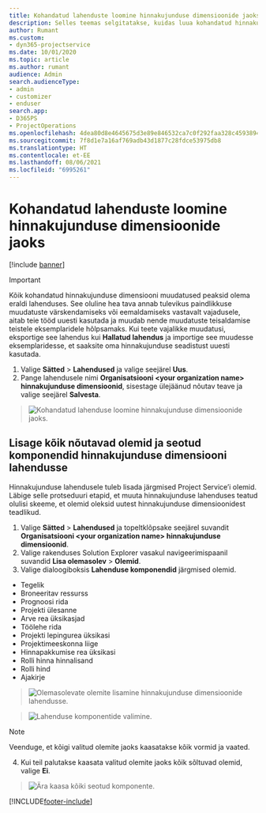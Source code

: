 ```yaml
---
title: Kohandatud lahenduste loomine hinnakujunduse dimensioonide jaoks
description: Selles teemas selgitatakse, kuidas luua kohandatud hinnakujunduse dimensioonide loomise ajal kohandatud lahendus.
author: Rumant
ms.custom:
- dyn365-projectservice
ms.date: 10/01/2020
ms.topic: article
ms.author: rumant
audience: Admin
search.audienceType:
- admin
- customizer
- enduser
search.app:
- D365PS
- ProjectOperations
ms.openlocfilehash: 4dea80d8e4645675d3e89e846532ca7c0f292faa328c45938941c50dc15486fc
ms.sourcegitcommit: 7f8d1e7a16af769adb43d1877c28fdce53975db8
ms.translationtype: HT
ms.contentlocale: et-EE
ms.lasthandoff: 08/06/2021
ms.locfileid: "6995261"
---
```

# <a name="create-custom-solutions-for-pricing-dimensions"></a>Kohandatud lahenduste loomine hinnakujunduse dimensioonide jaoks

[!include [banner](../includes/psa-now-project-operations.md)]

> [!IMPORTANT]
> Kõik kohandatud hinnakujunduse dimensiooni muudatused peaksid olema eraldi lahenduses. See oluline hea tava annab tulevikus paindlikkuse muudatuste värskendamiseks või eemaldamiseks vastavalt vajadusele, aitab teie tööd uuesti kasutada ja muudab nende muudatuste teisaldamise teistele eksemplaridele hõlpsamaks. Kui teete vajalikke muudatusi, eksportige see lahendus kui **Hallatud lahendus** ja importige see muudesse eksemplaridesse, et saaksite oma hinnakujunduse seadistust uuesti kasutada.

1. Valige **Sätted** > **Lahendused** ja valige seejärel **Uus**. 
2. Pange lahendusele nimi **Organisatsiooni \<your organization name> hinnakujunduse dimensioonid**, sisestage ülejäänud nõutav teave ja valige seejärel **Salvesta**.

> ![Kohandatud lahenduse loomine hinnakujunduse dimensioonide jaoks.](media/Creation-of-custom-pricing-dimension-solution.PNG)
  
## <a name="add-all-required-entities-and-related-components-to-the-pricing-dimension-solution"></a>Lisage kõik nõutavad olemid ja seotud komponendid hinnakujunduse dimensiooni lahendusse
Hinnakujunduse lahendusele tuleb lisada järgmised Project Service’i olemid. Läbige selle protseduuri etapid, et muuta hinnakujunduse lahenduses teatud olulisi skeeme, et olemid oleksid uutest hinnakujunduse dimensioonidest teadlikud.

1. Valige **Sätted** > **Lahendused** ja topeltklõpsake seejärel suvandit **Organisatsiooni \<your organization name> hinnakujunduse dimensioonid**. 
2. Valige rakenduses Solution Explorer vasakul navigeerimispaanil suvandid **Lisa olemasolev** > **Olemid**.
3. Valige dialoogiboksis **Lahenduse komponendid** järgmised olemid.

- Tegelik
- Broneeritav ressurss
- Prognoosi rida
- Projekti ülesanne
- Arve rea üksikasjad
- Töölehe rida
- Projekti lepingurea üksikasi
- Projektimeeskonna liige
- Hinnapakkumise rea üksikasi
- Rolli hinna hinnalisand
- Rolli hind 
- Ajakirje 

> ![Olemasolevate olemite lisamine hinnakujunduse dimensioonide lahendusse.](media/Existing-entities-to-PD-solution.png)

> ![Lahenduse komponentide valimine.](media/Dimension-Components.png)

> [!NOTE]
> Veenduge, et kõigi valitud olemite jaoks kaasatakse kõik vormid ja vaated.

4. Kui teil palutakse kaasata valitud olemite jaoks kõik sõltuvad olemid, valige **Ei**.

> ![Ära kaasa kõiki seotud komponente.](media/Do-not-include-required.png)




[!INCLUDE[footer-include](../includes/footer-banner.md)]
